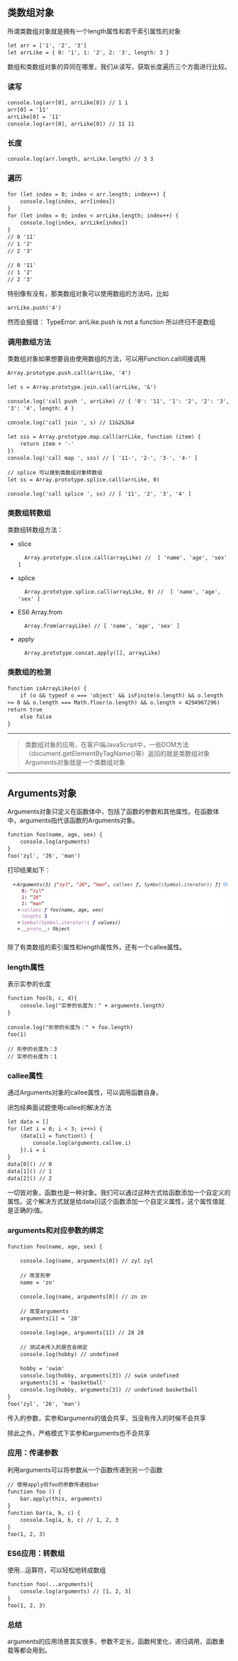 ## 类数组对象
所谓类数组对象就是拥有一个length属性和若干索引属性的对象

    let arr = ['1', '2', '3']
    let arrLike = { 0: '1', 1: '2', 2: '3', length: 3 }
数组和类数组对象的异同在哪里，我们从读写，获取长度遍历三个方面进行比较。
### 读写

    console.log(arr[0], arrLike[0]) // 1 1
    arr[0] = '11'
    arrLike[0] = '11'
    console.log(arr[0], arrLike[0]) // 11 11

### 长度

    console.log(arr.length, arrLike.length) // 3 3

### 遍历

    for (let index = 0; index < arr.length; index++) {
        console.log(index, arr[index])
    }
    for (let index = 0; index < arrLike.length; index++) {
        console.log(index, arrLike[index])
    }
    // 0 '11'
    // 1 '2'
    // 2 '3'

    // 0 '11'
    // 1 '2'
    // 2 '3'

特别像有没有，那类数组对象可以使用数组的方法吗，比如

    arrLike.push('4')

然而会报错： TypeError: arrLike.push is not a function
所以终归不是数组
### 调用数组方法  
类数组对象如果想要自由使用数组的方法，可以用Function.call间接调用

    Array.prototype.push.call(arrLike, '4')

    let s = Array.prototype.join.call(arrLike, '&')

    console.log('call push ', arrLike) // { '0': '11', '1': '2', '2': '3', '3': '4', length: 4 }

    console.log('call join ', s) // 11&2&3&4

    let sss = Array.prototype.map.call(arrLike, function (item) {
        return item + '-'
    })
    console.log('call map ', sss) // [ '11-', '2-', '3-', '4-' ]

    // splice 可以做到类数组对象转数组
    let ss = Array.prototype.splice.call(arrLike, 0)

    console.log('call splice ', ss) // [ '11', '2', '3', '4' ]

### 类数组转数组
类数组转数组方法：
- slice

        Array.prototype.slice.call(arrayLike) //  [ 'name', 'age', 'sex' ]
- splice

        Array.prototype.splice.call(arrayLike, 0) //  [ 'name', 'age', 'sex' ]
- ES6 Array.from

        Array.from(arrayLike) // [ 'name', 'age', 'sex' ]
- apply

        Array.prototype.concat.apply([], arrayLike)
### 类数组的检测

    function isArrayLike(o) {
        if (o && typeof o === 'object' && isFinite(o.length) && o.length >= 0 && o.length === Math.floor(o.length) && o.length < 4294967296) return true
        else false
    }

---
> 类数组对象的应用，在客户端JavaScript中，一些DOM方法（document.getElementByTagName()等）返回的就是类数组对象
Arguments对象就是一个类数组对象
---
## Arguments对象

Arguments对象只定义在函数体中，包括了函数的参数和其他属性。在函数体中，arguments指代该函数的Arguments对象。

    function foo(name, age, sex) {
        console.log(arguments)
    }
    foo('zyl', '26', 'man')

打印结果如下： 

   ![dkjf](./images/Arguments.jpg)

除了有类数组的索引属性和length属性外，还有一个callee属性。   

### length属性
表示实参的长度
    
    function foo(b, c, d){
        console.log("实参的长度为：" + arguments.length)
    }

    console.log("形参的长度为：" + foo.length)
    foo(1)

    // 形参的长度为：3
    // 实参的长度为：1

### callee属性
通过Arguments对象的callee属性，可以调用函数自身。

闭包经典面试题使用callee的解决方法

    let data = []
    for (let i = 0; i < 3; i++>) {
        (data[i] = function() {
            console.log(arguments.callee.i)
        }).i = i
    }
    data[0]() // 0
    data[1]() // 1
    data[2]() // 2

一切皆对象，函数也是一种对象。我们可以通过这种方式给函数添加一个自定义的属性。这个解决方式就是给data[i]这个函数添加一个自定义属性，这个属性值就是正确的i值。

### arguments和对应参数的绑定

    function foo(name, age, sex) {

        console.log(name, arguments[0]) // zyl zyl

        // 改变形参
        name = 'zn'

        console.log(name, arguments[0]) // zn zn

        // 改变arguments
        arguments[1] = '28'

        console.log(age, arguments[1]) // 28 28

        // 测试未传入的是否会绑定
        console.log(hobby) // undefined

        hobby = 'swim'
        console.log(hobby, arguments[3]) // swim undefined
        arguments[3] = 'basketball'
        console.log(hobby, arguments[3]) // undefined basketball
    }
    foo('zyl', '26', 'man')

传入的参数，实参和arguments的值会共享，当没有传入的时候不会共享

除此之外，严格模式下实参和arguments也不会共享

### 应用：传递参数
利用arguments可以将参数从一个函数传递到另一个函数

    // 使用apply将foo的参数传递给bar
    function foo () {
        bar.apply(this, arguments)
    }
    function bar(a, b, c) {
        console.log(a, b, c) // 1, 2, 3
    }
    foo(1, 2, 3)

### ES6应用：转数组
使用...运算符，可以轻松地转成数组

    function foo(...arguments){
        console.log(arguments) // [1, 2, 3]
    }
    foo(1, 2, 3)

### 总结
arguments的应用场景其实很多，参数不定长，函数柯里化，递归调用，函数重载等都会用到。